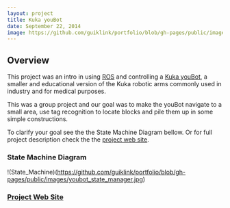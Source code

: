 ```yaml
---
layout: project
title: Kuka youBot
date: September 22, 2014
image: https://github.com/guiklink/portfolio/blob/gh-pages/public/images/IMG_4228.JPG
---
```


## Overview
This project was an intro in using [ROS](http://www.ros.org/) and controlling a [Kuka youBot](http://www.kuka-labs.com/en/service_robotics/research_education/youbot/), a smaller and educational version of the Kuka robotic arms commonly used in industry and for medical purposes.

This was a group project and our goal was to make the youBot navigate to a small area, use tag recognition to locate blocks and pile them up in some simple constructions.

To clarify your goal see the the State Machine Diagram bellow. Or for full project description check the the [project web site](http://asbroad.github.io/me_495_final_project/).

### State Machine Diagram
!(State_Machine)(https://github.com/guiklink/portfolio/blob/gh-pages/public/images/youbot_state_manager.jpg)

### [Project Web Site](http://asbroad.github.io/me_495_final_project/)